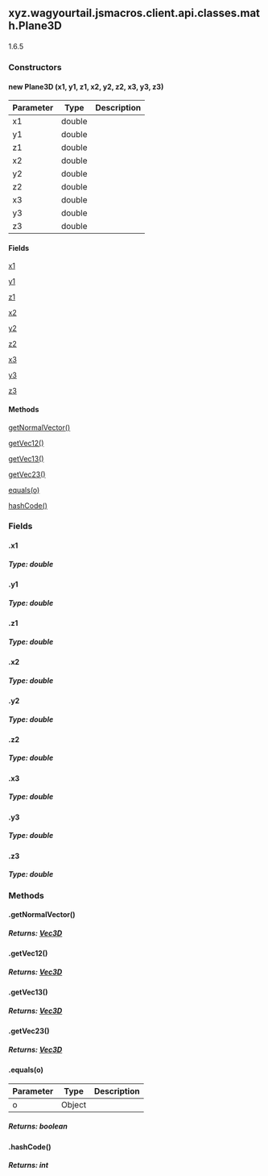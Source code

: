 

xyz.wagyourtail.jsmacros.client.api.classes.math.Plane3D
--------------------------------------------------------

#### 

1.6.5

### Constructors

#### new Plane3D (x1, y1, z1, x2, y2, z2, x3, y3, z3)

| Parameter | Type | Description |
|---|---|---|
| x1 | double |  |
| y1 | double |  |
| z1 | double |  |
| x2 | double |  |
| y2 | double |  |
| z2 | double |  |
| x3 | double |  |
| y3 | double |  |
| z3 | double |  |



#### Fields

[x1](1.9.2/)


[y1](1.9.2/)


[z1](1.9.2/)


[x2](1.9.2/)


[y2](1.9.2/)


[z2](1.9.2/)


[x3](1.9.2/)


[y3](1.9.2/)


[z3](1.9.2/)



#### Methods

[getNormalVector()](#getNormalVector-)


[getVec12()](#getVec12-)


[getVec13()](#getVec13-)


[getVec23()](#getVec23-)


[equals(o)](#equals-Object-)


[hashCode()](#hashCode-)



### Fields

#### .x1


##### Type: double



#### .y1


##### Type: double



#### .z1


##### Type: double



#### .x2


##### Type: double



#### .y2


##### Type: double



#### .z2


##### Type: double



#### .x3


##### Type: double



#### .y3


##### Type: double



#### .z3


##### Type: double



### Methods

#### .getNormalVector()


##### Returns: [Vec3D](1.9.2/xyz/wagyourtail/jsmacros/client/api/classes/math/Vec3D.html)



#### .getVec12()


##### Returns: [Vec3D](1.9.2/xyz/wagyourtail/jsmacros/client/api/classes/math/Vec3D.html)



#### .getVec13()


##### Returns: [Vec3D](1.9.2/xyz/wagyourtail/jsmacros/client/api/classes/math/Vec3D.html)



#### .getVec23()


##### Returns: [Vec3D](1.9.2/xyz/wagyourtail/jsmacros/client/api/classes/math/Vec3D.html)



#### .equals(o)

| Parameter | Type | Description |
|---|---|---|
| o | Object |  |

##### Returns: boolean



#### .hashCode()


##### Returns: int




